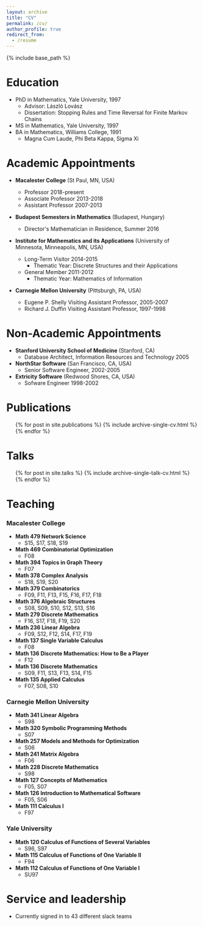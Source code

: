 ```yaml
---
layout: archive
title: "CV"
permalink: /cv/
author_profile: true
redirect_from:
  - /resume
---
```


{% include base_path %}

Education
======
* PhD in Mathematics, Yale University, 1997
  * Advisor: László Lovász
  * Dissertation: Stopping Rules and Time Reversal for Finite Markov Chains
* MS in Mathematics, Yale University, 1997
* BA in Mathematics, Williams College, 1991
  * Magna Cum Laude, Phi Beta Kappa, Sigma Xi

Academic Appointments
======
* **Macalester College** (St Paul, MN, USA)
  * Professor 2018-present
  * Associate Professor 2013-2018
  * Assistant Professor 2007-2013

* **Budapest Semesters in Mathematics** (Budapest, Hungary)
  * Director's Mathematician in Residence, Summer 2016
  
* **Institute for Mathematics and its Applications** (University of Minnesota, Minneapolis, MN, USA)
  * Long-Term Visitor 2014-2015
    * Thematic Year: Discrete Structures and their Applications
  * General Member 2011-2012
    * Thematic Year: Mathematics of Information
* **Carnegie Mellon University** (Pittsburgh, PA, USA)
  * Eugene P. Shelly Visiting Assistant Professor, 2005-2007
  * Richard J. Duffin Visiting Assistant Professor, 1997-1998
  
Non-Academic Appointments
======
* **Stanford University School of Medicine**  (Stanford, CA) 
  * Database Architect, Information Resources and Technology 2005
* **NorthStar Software** (San Francisco, CA, USA)
  * Senior Software Engineer, 2002-2005
* **Extricity Software** (Redwood Shores, CA, USA)
  * Sofware Engineer 1998-2002

Publications
======
  <ul>{% for post in site.publications %}
    {% include archive-single-cv.html %}
  {% endfor %}</ul>
  
Talks
======
  <ul>{% for post in site.talks %}
    {% include archive-single-talk-cv.html %}
  {% endfor %}</ul>
  
Teaching
======

### Macalester College
* **Math 479  Network Science**
  * S15, S17, S18, S19
* **Math 469  Combinatorial Optimization**  
  * F08
* **Math 394  Topics in Graph Theory**  
  * F07
* **Math 378  Complex Analysis** 
  * S18, S19, S20
* **Math 379  Combinatorics**  
  * F09, F11, F13, F15, F16, F17, F18
* **Math 376  Algebraic Structures** 
  * S08, S09, S10, S12, S13, S16
* **Math 279  Discrete Mathematics**  
  * F16, S17, F18, F19, S20
* **Math 236  Linear Algebra** 
  * F09, S12, F12, S14, F17, F19
* **Math 137  Single Variable Calculus**  
  * F08 
* **Math 136  Discrete Mathematics: How to Be a Player**  
  * F12
* **Math 136  Discrete Mathematics**  
  * S09, F11,  S13, F13, S14, F15
* **Math 135  Applied Calculus** 
  * F07, S08, S10

### Carnegie Mellon University

* **Math 341 Linear Algebra**
  * S98
* **Math 320 Symbolic Programming Methods**
  * S07
* **Math 257 Models and Methods for Optimization**
  * S06
* **Math 241 Matrix Algebra**
  * F06
* **Math 228 Discrete Mathematics**
  * S98
* **Math 127 Concepts of Mathematics**
  * F05, S07
* **Math 126 Introduction to Mathematical Software**
  * F05, S06
* **Math 111 Calculus I**
  * F97

### Yale University
* **Math 120 Calculus of Functions of Several Variables**
  * S96, S97
* **Math 115 Calculus of Functions of One Variable II**
  * F94
* **Math 112 Calculus of Functions of One Variable I**
  * SU97  
  



  
Service and leadership
======
* Currently signed in to 43 different slack teams
